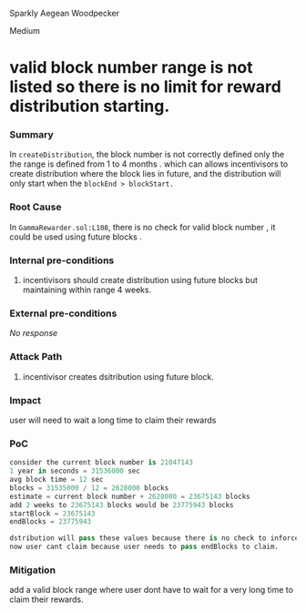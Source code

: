 Sparkly Aegean Woodpecker

Medium

# valid block number range is not listed so there is no limit for reward distribution starting.

### Summary

In ``createDistribution``, the block number is not correctly defined only the the range is defined from 1 to 4 months .
which can allows incentivisors to create distribution where the block lies in future, and the distribution will only start when the ``blockEnd > blockStart.``

### Root Cause

In ``GammaRewarder.sol:L108``, there is no check for valid block number , it  could be  used using  future blocks .

### Internal pre-conditions

1.  incentivisors should create distribution using future blocks but maintaining within range 4 weeks.

### External pre-conditions

_No response_

### Attack Path

 1. incentivisor  creates dsitribution using future block.

### Impact

user will need to wait a long time to claim their rewards

### PoC


 
```python
consider the current block number is 21047143
1 year in seconds = 31536000 sec
avg block time = 12 sec
blocks = 31535000 / 12 = 2628000 blocks
estimate = current block number + 2628000 = 23675143 blocks
add 2 weeks to 23675143 blocks would be 23775943 blocks 
startBlock = 23675143
endBlocks = 23775943

dstribution will pass these values because there is no check to inforce this. 
now user cant claim because user needs to pass endBlocks to claim.
```


### Mitigation

 add a valid block range where user dont have to wait for a very long time to claim their rewards.
